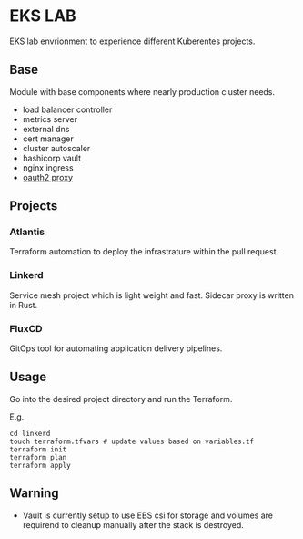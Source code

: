 # EKS LAB

EKS lab envrionment to experience different Kuberentes projects.

## Base

Module with base components where nearly production cluster needs.

- load balancer controller
- metrics server
- external dns
- cert manager
- cluster autoscaler
- hashicorp vault
- nginx ingress
- [oauth2 proxy](https://oauth2-proxy.github.io/oauth2-proxy/docs/configuration/oauth_provider#github-auth-provider)

## Projects

### Atlantis

Terraform automation to deploy the infrastrature within the pull request.

### Linkerd

Service mesh project which is light weight and fast. Sidecar proxy is written in Rust.

### FluxCD

GitOps tool for automating application delivery pipelines.

## Usage

Go into the desired project directory and run the Terraform.

E.g.

```shell
cd linkerd
touch terraform.tfvars # update values based on variables.tf
terraform init
terraform plan
terraform apply
```

## Warning

- Vault is currently setup to use EBS csi for storage and volumes are requirend to cleanup manually after the stack is destroyed.
